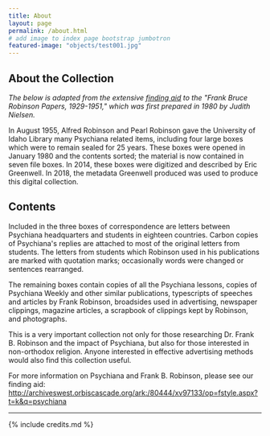 ```yaml
---
title: About
layout: page
permalink: /about.html
# add image to index page bootstrap jumbotron
featured-image: "objects/test001.jpg"
---
```

## About the Collection

_The below is adapted from the extensive [finding aid](http://archiveswest.orbiscascade.org/ark:/80444/xv97133/op=fstyle.aspx?t=k&q=psychiana) to the "Frank Bruce Robinson Papers, 1929-1951," which was first prepared in 1980 by Judith Nielsen._

In August 1955, Alfred Robinson and Pearl Robinson gave the University of Idaho Library many Psychiana related items, including four large boxes which were to remain sealed for 25 years. These boxes were opened in January 1980 and the contents sorted; the material is now contained in seven file boxes. In 2014, these boxes were digitized and described by Eric Greenwell. In 2018, the metadata Greenwell produced was used to produce this digital collection. 

## Contents
Included in the three boxes of correspondence are letters between Psychiana headquarters and students in eighteen countries. Carbon copies of Psychiana's replies are attached to most of the original letters from students. The letters from students which Robinson used in his publications are marked with quotation marks; occasionally words were changed or sentences rearranged. 

The remaining boxes contain copies of all the Psychiana lessons, copies of Psychiana Weekly and other similar publications, typescripts of speeches and articles by Frank Robinson, broadsides used in advertising, newspaper clippings, magazine articles, a scrapbook of clippings kept by Robinson, and photographs.

This is a very important collection not only for those researching Dr. Frank B. Robinson and the impact of Psychiana, but also for those interested in non-orthodox religion. Anyone interested in effective advertising methods would also find this collection useful.

For more information on Psychiana and Frank B. Robinson, please see our finding aid: http://archiveswest.orbiscascade.org/ark:/80444/xv97133/op=fstyle.aspx?t=k&q=psychiana

<hr >
{% include credits.md %}
